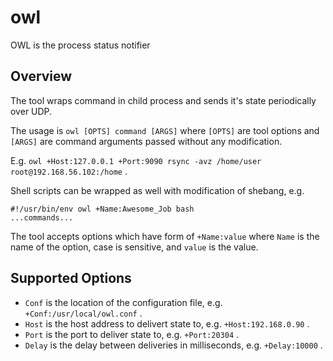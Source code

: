 # owl
OWL is the process status notifier

## Overview

The tool wraps command in child process and sends it's state periodically
over UDP.

The usage is `owl [OPTS] command [ARGS]` where `[OPTS]` are tool options
and `[ARGS]` are command arguments passed without any modification.

E.g. `owl +Host:127.0.0.1 +Port:9090 rsync -avz /home/user root@192.168.56.102:/home` .

Shell scripts can be wrapped as well with modification of shebang, e.g.

``` shell
#!/usr/bin/env owl +Name:Awesome_Job bash
...commands...
```

The tool accepts options which have form of `+Name:value` where `Name` is the name
of the option, case is sensitive, and `value` is the value.

## Supported Options

* `Conf` is the location of the configuration file, e.g. `+Conf:/usr/local/owl.conf` .
* `Host` is the host address to delivert state to, e.g. `+Host:192.168.0.90` .
* `Port` is the port to deliver state to, e.g. `+Port:20304` .
* `Delay` is the delay between deliveries in milliseconds, e.g. `+Delay:10000` .

